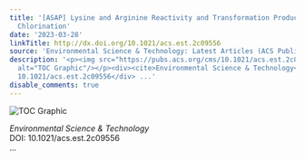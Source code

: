 ```yaml
---
title: '[ASAP] Lysine and Arginine Reactivity and Transformation Products during Peptide
  Chlorination'
date: '2023-03-28'
linkTitle: http://dx.doi.org/10.1021/acs.est.2c09556
source: 'Environmental Science & Technology: Latest Articles (ACS Publications)'
description: '<p><img src="https://pubs.acs.org/cms/10.1021/acs.est.2c09556/asset/images/medium/es2c09556_0007.gif"
  alt="TOC Graphic"/></p><div><cite>Environmental Science & Technology</cite></div><div>DOI:
  10.1021/acs.est.2c09556</div> ...'
disable_comments: true
---
```

<p><img src="https://pubs.acs.org/cms/10.1021/acs.est.2c09556/asset/images/medium/es2c09556_0007.gif" alt="TOC Graphic"/></p><div><cite>Environmental Science & Technology</cite></div><div>DOI: 10.1021/acs.est.2c09556</div> ...
